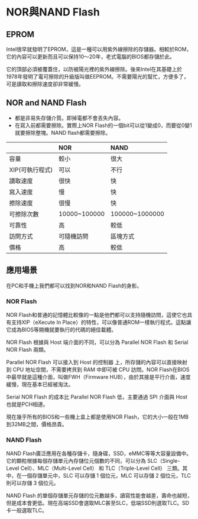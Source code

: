 # NOR與NAND Flash

## EPROM

Intel很早就發明了EPROM，這是一種可以用紫外線擦除的存儲器。相較於ROM，它的內容可以更新而且可以保持10～20年，老式電腦的BIOS都存儲於此。

它的頂部必須被覆蓋住，以防被陽光裡的紫外線擦除。後來Intel在其基礎上於1978年發明了電可擦除的升級版叫做EEPROM。不需要陽光的幫忙，方便多了，可是讀取和擦除速度卻非常緩慢。

## NOR and NAND Flash

* 都是非易失存儲介質。即掉電都不會丟失內容。
* 在寫入前都需要擦除。實際上NOR Flash的一個bit可以從1變成0，而要從0變1就要擦除整塊。NAND flash都需要擦除。

|  | NOR | NAND |
| :--- | :--- | :--- |
| 容量 | 較小 | 很大 |
| XIP\(可執行程式\) | 可以 | 不行 |
| 讀取速度 | 很快 | 快 |
| 寫入速度 | 慢 | 快 |
| 擦除速度 | 很慢 | 快 |
| 可擦除次數 | 10000~100000 | 100000~1000000 |
| 可靠性 | 高 | 較低 |
| 訪問方式 | 可隨機訪問 | 區塊方式 |
| 價格 | 高 | 較低 |

## 應用場景

在PC和手機上我們都可以找到NOR和NAND Flash的身影。

### NOR Flash

NOR Flash和普通的記憶體比較像的一點是他們都可以支持隨機訪問，這使它也具有支持XIP（eXecute In Place）的特性，可以像普通ROM一樣執行程式。這點讓它成為BIOS等開機就要執行的代碼的絕佳載體。



NOR Flash 根據與 Host 端介面的不同，可以分為 Parallel NOR Flash 和 Serial NOR Flash 兩類。

Parallel NOR Flash 可以接入到 Host 的控制器 上，所存儲的內容可以直接映射到 CPU 地址空間，不需要拷貝到 RAM 中即可被 CPU 訪問。NOR Flash在BIOS中最早就是這種介面，叫做FWH（Firmware HUB），由於其接是平行介面，速度緩慢，現在基本已經被淘汰。

Serial NOR Flash 的成本比 Parallel NOR Flash 低，主要通過 SPI 介面與 Host 也就是PCH相連。

現在幾乎所有的BIOS和一些機上盒上都是使用NOR Flash，它的大小一般在1MB到32MB之間，價格昂貴。

### NAND Flash

NAND Flash廣泛應用在各種存儲卡，隨身碟，SSD，eMMC等等大容量設備中。它的顆粒根據每個存儲單元內存儲位元個數的不同，可以分為 SLC（Single-Level Cell）、MLC（Multi-Level Cell） 和 TLC（Triple-Level Cell） 三類。其中，在一個存儲單元中，SLC 可以存儲 1 個位元，MLC 可以存儲 2 個位元，TLC 則可以存儲 3 個位元。

NAND Flash 的單個存儲單元存儲的位元數越多，讀寫性能會越差，壽命也越短，但是成本會更低。現在高端SSD會選取MLC甚至SLC，低端SSD則選取TLC。SD卡一般選取TLC。


